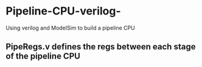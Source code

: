 # Pipeline-CPU-verilog-
Using verilog and ModelSim to build a pipeline CPU
## PipeRegs.v defines the regs between each stage of the pipeline CPU
